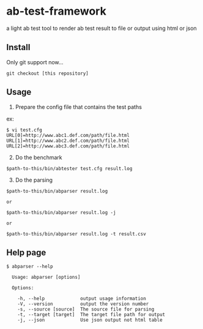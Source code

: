 ab-test-framework
=================

a light ab test tool to render ab test result to file or output using html or json

## Install

Only git support now...
```
git checkout [this repository]
```

## Usage

1. Prepare the config file that contains the test paths

ex: 

```
$ vi test.cfg
URL[0]=http://www.abc1.def.com/path/file.html
URL[1]=http://www.abc2.def.com/path/file.html
URL[2]=http://www.abc3.def.com/path/file.html
```

2. Do the benchmark

```
$path-to-this/bin/abtester test.cfg result.log
```

3. Do the parsing

```
$path-to-this/bin/abparser result.log

or

$path-to-this/bin/abparser result.log -j

or

$path-to-this/bin/abparser result.log -t result.csv
```

## Help page

```
$ abparser --help

  Usage: abparser [options]

  Options:

    -h, --help             output usage information
    -V, --version          output the version number
    -s, --source [source]  The source file for parsing
    -t, --target [target]  The target file path for output
    -j, --json             Use json output not html table
```
